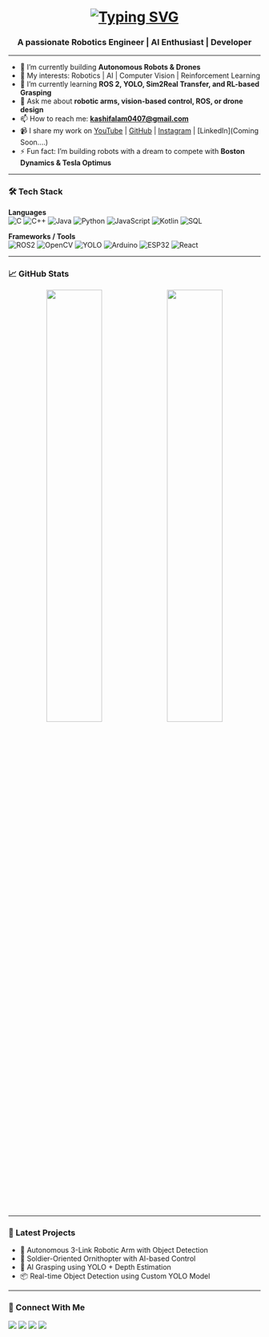 <h1 align="center">
  <a href="#">
    <img src="https://readme-typing-svg.herokuapp.com?font=Fira+Code&size=30&duration=3000&pause=500&color=F70000&center=true&vCenter=true&multiline=true&width=500&height=80&lines=Hi+%F0%9F%91%8B%2C+I'm+Md+Kashif+Alam" alt="Typing SVG">
  </a>
</h1>

<h3 align="center">A passionate Robotics Engineer | AI Enthusiast | Developer</h3>

---

- 🔭 I’m currently building **Autonomous Robots & Drones**
- 🤖 My interests: Robotics | AI | Computer Vision | Reinforcement Learning
- 🌱 I’m currently learning **ROS 2, YOLO, Sim2Real Transfer, and RL-based Grasping**
- 💬 Ask me about **robotic arms, vision-based control, ROS, or drone design**
- 📫 How to reach me: **kashifalam0407@gmail.com**
- 📹 I share my work on [YouTube](https://www.youtube.com/@electroboticsai) | [GitHub](https://github.com/KashifAlam407) | [Instagram](https://instagram.com/kashifalam0407) | [LinkedIn](Coming Soon....)
- ⚡ Fun fact: I’m building robots with a dream to compete with **Boston Dynamics & Tesla Optimus**

---

### 🛠️ Tech Stack

**Languages**
<br>
![C](https://img.shields.io/badge/C-00599C?style=for-the-badge&logo=c&logoColor=white)
![C++](https://img.shields.io/badge/C%2B%2B-004482?style=for-the-badge&logo=c%2B%2B&logoColor=white)
![Java](https://img.shields.io/badge/Java-ED8B00?style=for-the-badge&logo=openjdk&logoColor=white)
![Python](https://img.shields.io/badge/Python-3776AB?style=for-the-badge&logo=python&logoColor=white)
![JavaScript](https://img.shields.io/badge/JavaScript-F7DF1E?style=for-the-badge&logo=javascript&logoColor=black)
![Kotlin](https://img.shields.io/badge/Kotlin-0095D5?style=for-the-badge&logo=kotlin&logoColor=white)
![SQL](https://img.shields.io/badge/SQL-4479A1?style=for-the-badge&logo=postgresql&logoColor=white)

**Frameworks / Tools**
<br>
![ROS2](https://img.shields.io/badge/ROS2-22314E?style=for-the-badge&logo=ROS&logoColor=white)
![OpenCV](https://img.shields.io/badge/OpenCV-5C3EE8?style=for-the-badge&logo=opencv&logoColor=white)
![YOLO](https://img.shields.io/badge/YOLO-000000?style=for-the-badge&logo=YOLO&logoColor=white)
![Arduino](https://img.shields.io/badge/Arduino-00979D?style=for-the-badge&logo=arduino&logoColor=white)
![ESP32](https://img.shields.io/badge/ESP32-3C3C3C?style=for-the-badge&logo=espressif&logoColor=white)
![React](https://img.shields.io/badge/React-20232A?style=for-the-badge&logo=react&logoColor=61DAFB)

---

### 📈 GitHub Stats

<p align="center">
  <img src="https://github-readme-stats.vercel.app/api?username=KashifAlam407&show_icons=true&theme=radical" width="47%" />
  <img src="https://github-readme-streak-stats.herokuapp.com/?user=KashifAlam407&theme=radical" width="47%" />
</p>

---

### 🧠 Latest Projects
- 🤖 Autonomous 3-Link Robotic Arm with Object Detection
- 🚁 Soldier-Oriented Ornithopter with AI-based Control
- 🦾 AI Grasping using YOLO + Depth Estimation
- 📦 Real-time Object Detection using Custom YOLO Model

---

### 🧳 Connect With Me

<p align="left">
  <a href="mailto:kashifalam407@gmail.com"><img src="https://img.shields.io/badge/Email-D14836?style=for-the-badge&logo=gmail&logoColor=white"></a>
  <a href="https://www.youtube.com/@electroboticsai"><img src="https://img.shields.io/badge/Youtube-FF0000?style=for-the-badge&logo=youtube&logoColor=white"></a>
  <a href="https://github.com/KashifAlam407"><img src="https://img.shields.io/badge/GitHub-100000?style=for-the-badge&logo=github&logoColor=white"></a>
  <a href="https://instagram.com/kashifalam0407"><img src="https://img.shields.io/badge/Instagram-E4405F?style=for-the-badge&logo=instagram&logoColor=white"></a>
</p>
